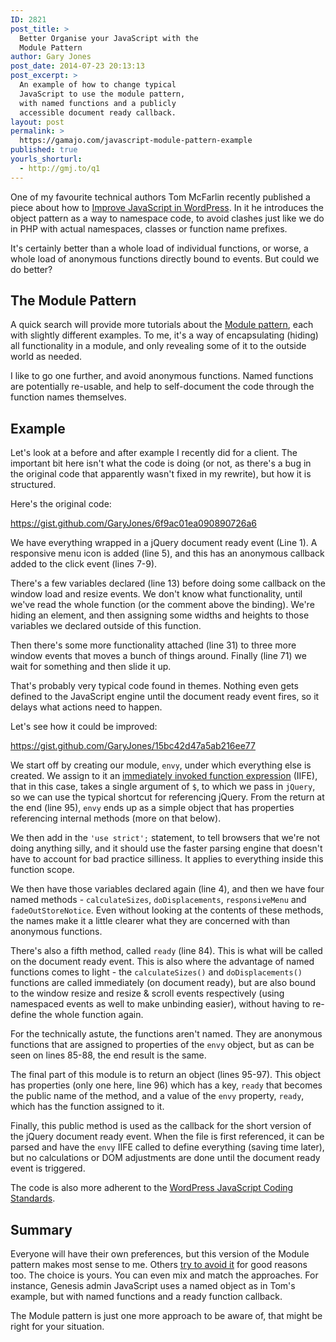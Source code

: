 ```yaml
---
ID: 2821
post_title: >
  Better Organise your JavaScript with the
  Module Pattern
author: Gary Jones
post_date: 2014-07-23 20:13:13
post_excerpt: >
  An example of how to change typical
  JavaScript to use the module pattern,
  with named functions and a publicly
  accessible document ready callback.
layout: post
permalink: >
  https://gamajo.com/javascript-module-pattern-example
published: true
yourls_shorturl:
  - http://gmj.to/q1
---
```

One of my favourite technical authors Tom McFarlin recently published a piece about how to <a href="http://tommcfarlin.com/improve-javascript-in-wordpress/">Improve JavaScript in WordPress</a>. In it he introduces the object pattern as a way to namespace code, to avoid clashes just like we do in PHP with actual namespaces, classes or function name prefixes.
 
It's certainly better than a whole load of individual functions, or worse, a whole load of anonymous functions directly bound to events. But could we do better?

<h2>The Module Pattern</h2>

A quick search will provide more tutorials about the <a href="http://yuiblog.com/blog/2007/06/12/module-pattern/">Module pattern</a>, each with slightly different examples. To me, it's a way of encapsulating (hiding) all functionality in a module, and only revealing some of it to the outside world as needed.

I like to go one further, and avoid anonymous functions. Named functions are potentially re-usable, and help to self-document the code through the function names themselves.

<h2>Example</h2>

Let's look at a before and after example I recently did for a client. The important bit here isn't what the code is doing (or not, as there's a bug in the original code that apparently wasn't fixed in my rewrite), but how it is structured.

Here's the original code:

https://gist.github.com/GaryJones/6f9ac01ea090890726a6
 
We have everything wrapped in a jQuery document ready event (Line 1). A responsive menu icon is added (line 5), and this has an anonymous callback added to the click event (lines 7-9).

There's a few variables declared (line 13) before doing some callback on the window load and resize events. We don't know what functionality, until we've read the whole function (or the comment above the binding). We're hiding an element, and then assigning some widths and heights to those variables we declared outside of this function.

Then there's some more functionality attached (line 31) to three more window events that moves a bunch of things around. Finally (line 71) we wait for something and then slide it up.

That's probably very typical code found in themes. Nothing even gets defined to the JavaScript engine until the document ready event fires, so it delays what actions need to happen.

Let's see how it could be improved:

https://gist.github.com/GaryJones/15bc42d47a5ab216ee77

We start off by creating our module, <code>envy</code>, under which everything else is created. We assign to it an <a href="http://benalman.com/news/2010/11/immediately-invoked-function-expression/">immediately invoked function expression</a> (IIFE), that in this case, takes a single argument of <code>$</code>, to which we pass in <code>jQuery</code>, so we can use the typical shortcut for referencing jQuery. From the return at the end (line 95), <code>envy</code> ends up as a simple object that has properties referencing internal methods (more on that below).

We then add in the <code>'use strict';</code> statement, to tell browsers that we're not doing anything silly, and it should use the faster parsing engine that doesn't have to account for bad practice silliness. It applies to everything inside this function scope.

We then have those variables declared again (line 4), and then we have four named methods - <code>calculateSizes</code>, <code>doDisplacements</code>, <code>responsiveMenu</code> and <code>fadeOutStoreNotice</code>. Even without looking at the contents of these methods, the names make it a little clearer what they are concerned with than anonymous functions.

There's also a fifth method, called <code>ready</code> (line 84). This is what will be called on the document ready event. This is also where the advantage of named functions comes to light - the <code>calculateSizes()</code> and <code>doDisplacements()</code> functions are called immediately (on document ready), but are also bound to the window resize and resize &amp; scroll events respectively (using namespaced events as well to make unbinding easier), without having to re-define the whole function again.

For the technically astute, the functions aren't named. They are anonymous functions that are assigned to properties of the <code>envy</code> object, but as can be seen on lines 85-88, the end result is the same.

The final part of this module is to return an object (lines 95-97). This object has properties (only one here, line 96) which has a key, <code>ready</code> that becomes the public name of the method, and a value of the <code>envy</code> property, <code>ready</code>,  which has the function assigned to it.

Finally, this public method is used as the callback for the short version of the jQuery document ready event. When the file is first referenced, it can be parsed and have the <code>envy</code> IIFE called to define everything (saving time later), but no calculations or DOM adjustments are done until the document ready event is triggered.

The code is also more adherent to the <a href="http://make.wordpress.org/core/handbook/coding-standards/javascript/">WordPress JavaScript Coding Standards</a>.

<h2>Summary</h2>

Everyone will have their own preferences, but this version of the Module pattern makes most sense to me. Others <a href="http://snook.ca/archives/javascript/no-love-for-module-pattern">try to avoid it</a> for good reasons too. The choice is yours. You can even mix and match the approaches. For instance, Genesis admin JavaScript uses a named object as in Tom's example, but with named functions and a ready function callback.

The Module pattern is just one more approach to be aware of, that might be right for your situation.